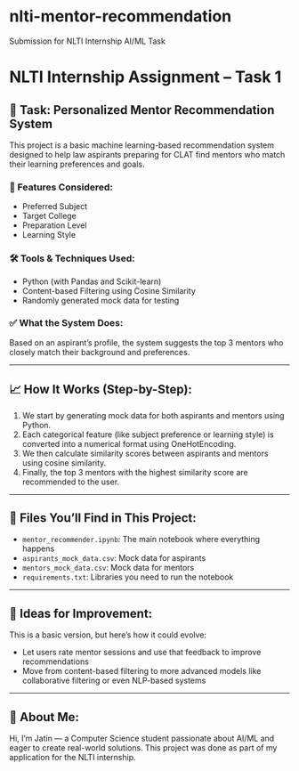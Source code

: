 # nlti-mentor-recommendation
Submission for NLTI Internship AI/ML Task
# NLTI Internship Assignment – Task 1

## 📌 Task: Personalized Mentor Recommendation System

This project is a basic machine learning-based recommendation system designed to help law aspirants preparing for CLAT find mentors who match their learning preferences and goals.

### 🧠 Features Considered:
- Preferred Subject
- Target College
- Preparation Level
- Learning Style

### 🛠️ Tools & Techniques Used:
- Python (with Pandas and Scikit-learn)
- Content-based Filtering using Cosine Similarity
- Randomly generated mock data for testing

### ✅ What the System Does:
Based on an aspirant’s profile, the system suggests the top 3 mentors who closely match their background and preferences.

---

## 📈 How It Works (Step-by-Step):

1. We start by generating mock data for both aspirants and mentors using Python.
2. Each categorical feature (like subject preference or learning style) is converted into a numerical format using OneHotEncoding.
3. We then calculate similarity scores between aspirants and mentors using cosine similarity.
4. Finally, the top 3 mentors with the highest similarity score are recommended to the user.

---

## 📁 Files You’ll Find in This Project:
- `mentor_recommender.ipynb`: The main notebook where everything happens
- `aspirants_mock_data.csv`: Mock data for aspirants
- `mentors_mock_data.csv`: Mock data for mentors
- `requirements.txt`: Libraries you need to run the notebook

---

## 🚀 Ideas for Improvement:
This is a basic version, but here’s how it could evolve:
- Let users rate mentor sessions and use that feedback to improve recommendations
- Move from content-based filtering to more advanced models like collaborative filtering or even NLP-based systems

---

## 🙌 About Me:
Hi, I’m Jatin — a Computer Science student passionate about AI/ML and eager to create real-world solutions. This project was done as part of my application for the NLTI internship.

